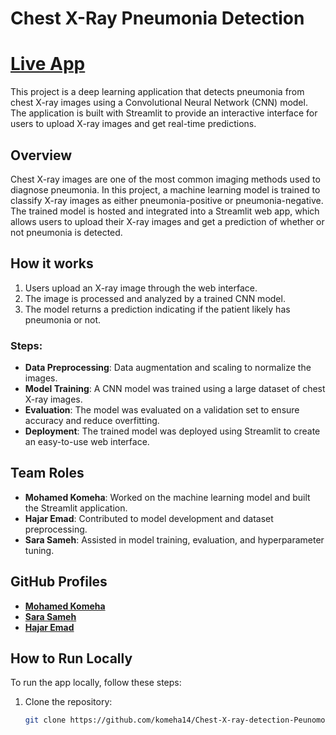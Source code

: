 # Chest X-Ray Pneumonia Detection

# [**Live App**](https://chest-x-rey-detection-8vcv4k4ykh5ecmnqez9hns.streamlit.app/)

This project is a deep learning application that detects pneumonia from chest X-ray images using a Convolutional Neural Network (CNN) model. The application is built with Streamlit to provide an interactive interface for users to upload X-ray images and get real-time predictions.

## Overview

Chest X-ray images are one of the most common imaging methods used to diagnose pneumonia. In this project, a machine learning model is trained to classify X-ray images as either pneumonia-positive or pneumonia-negative. The trained model is hosted and integrated into a Streamlit web app, which allows users to upload their X-ray images and get a prediction of whether or not pneumonia is detected.

## How it works

1. Users upload an X-ray image through the web interface.
2. The image is processed and analyzed by a trained CNN model.
3. The model returns a prediction indicating if the patient likely has pneumonia or not.

### Steps:
- **Data Preprocessing**: Data augmentation and scaling to normalize the images.
- **Model Training**: A CNN model was trained using a large dataset of chest X-ray images.
- **Evaluation**: The model was evaluated on a validation set to ensure accuracy and reduce overfitting.
- **Deployment**: The trained model was deployed using Streamlit to create an easy-to-use web interface.

## Team Roles

- **Mohamed Komeha**: Worked on the machine learning model and built the Streamlit application.
- **Hajar Emad**: Contributed to model development and dataset preprocessing.
- **Sara Sameh**: Assisted in model training, evaluation, and hyperparameter tuning.

## GitHub Profiles

- [**Mohamed Komeha**](https://github.com/komeha14)
- [**Sara Sameh**](https://github.com/S378818)
- [**Hajar Emad**](https://github.com/HajerEma)

## How to Run Locally

To run the app locally, follow these steps:

1. Clone the repository:
   ```bash
   git clone https://github.com/komeha14/Chest-X-ray-detection-Peunomonia.git
